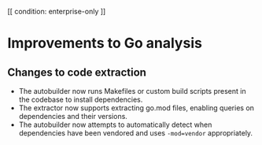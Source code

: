 [[ condition: enterprise-only ]]

# Improvements to Go analysis

## Changes to code extraction

* The autobuilder now runs Makefiles or custom build scripts present in the codebase to install dependencies.
* The extractor now supports extracting go.mod files, enabling queries on dependencies and their versions.
* The autobuilder now attempts to automatically detect when dependencies have been vendored and uses `-mod=vendor` appropriately.
